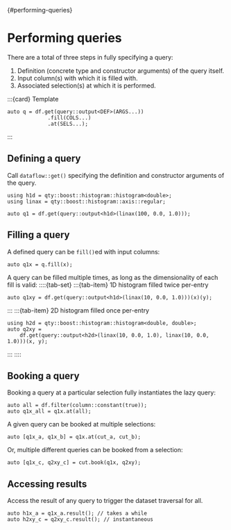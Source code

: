 {#performing-queries}
# Performing queries

There are a total of three steps in fully specifying a query:

1. Definition (concrete type and constructor arguments) of the query itself.
2. Input column(s) with which it is filled with.
3. Associated selection(s) at which it is performed.

:::{card} Template
```{code} cpp
auto q = df.get(query::output<DEF>(ARGS...))
             .fill(COLS...)
             .at(SELS...);
```
:::

## Defining a query

Call `dataflow::get()` specifying the definition and constructor arguments of the query.

```{code} cpp
using h1d = qty::boost::histogram::histogram<double>;
using linax = qty::boost::histogram::axis::regular;

auto q1 = df.get(query::output<h1d>(linax(100, 0.0, 1.0)));
```

## Filling a query

A defined query can be `fill()`ed with input columns:
```{code} cpp
auto q1x = q.fill(x);
```

A query can be filled multiple times, as long as the dimensionality of each fill is valid:
::::{tab-set}
:::{tab-item} 1D histogram filled twice per-entry
```{code} cpp
auto q1xy = df.get(query::output<h1d>(linax(10, 0.0, 1.0)))(x)(y);
```
:::
:::{tab-item} 2D histogram filled once per-entry
```{code} cpp
using h2d = qty::boost::histogram::histogram<double, double>;
auto q2xy =
    df.get(query::output<h2d>(linax(10, 0.0, 1.0), linax(10, 0.0, 1.0)))(x, y);
```
:::
::::

## Booking a query

Booking a query at a particular selection fully instantiates the lazy query:
```{code} cpp
auto all = df.filter(column::constant(true));
auto q1x_all = q1x.at(all);
```

A given query can be booked at multiple selections:
```{code} cpp
auto [q1x_a, q1x_b] = q1x.at(cut_a, cut_b);
```

Or, multiple different queries can be booked from a selection:
```{code} cpp
auto [q1x_c, q2xy_c] = cut.book(q1x, q2xy);
```

## Accessing results

Access the result of any query to trigger the dataset traversal for all.

```{code} cpp
auto h1x_a = q1x_a.result(); // takes a while
auto h2xy_c = q2xy_c.result(); // instantaneous
```

